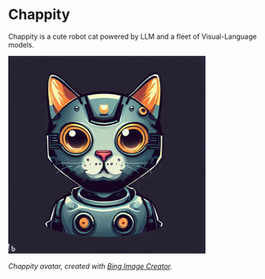 # Chappity
Chappity is a cute robot cat powered by LLM and a fleet of Visual-Language models.

<img src="/images/chappity.jpeg" alt="Chappity avatar" width="400"/>

*Chappity avatar, created with [Bing Image Creator](https://www.bing.com/images/create).*
